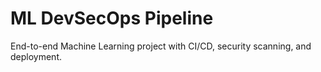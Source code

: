 # ML DevSecOps Pipeline
End-to-end Machine Learning project with CI/CD, security scanning, and deployment.
